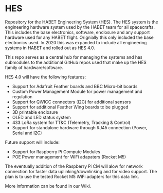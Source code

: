 # HES
Repository for the HABET Engineering System (HES). The HES system is the engineering hardware
system used by the HABET team for all spacecrafts. This includes the base electronics, software,
enclosure and any support hardware used for any HABET flight. Orignially this only included the 
base electronics used. In 2020 this was expanded to include all engineering systems in HABET and
rolled out as HES 4.0. 

This repo serves as a central hub for managing the systems and has submodules to the additional 
GitHub repos used that make up the HES family of hardware/software.

HES 4.0 will have the following features:

* Support for Adafruit Feather boards and BBC Micro-bit boards
* Custom Power Management Module for power management and regulation
* Support for QWICC connectors (I2C) for additional sensors
* Support for additional Feather Wing boards to be plugged
* 3D printable enclosure
* OLED and LED status system
* 433 LoRa system for TT&C (Telemetry, Tracking & Control)
* Support for standalone hardware through RJ45 connection (Power, Serial and I2C)

Future support will include:
* Support for Raspberry Pi Compute Modules
* POE Power management for WiFi adapaters (Rocket M5)

The eventually addition of the Raspberry Pi CM will alow for network connection for faster data uplinking/downlinking and for video support. 
The plan is to use the tested Rocket M5 WiFi adapters for this data link. 

More information can be found in our Wiki.
